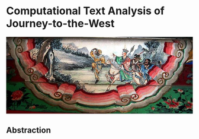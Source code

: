 # Computational Text Analysis of Journey-to-the-West

![](figures/JourneytotheWest.jpg)

## Abstraction

